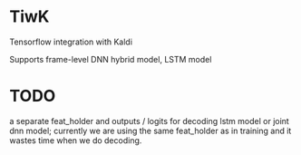 # TiwK
Tensorflow integration with Kaldi

Supports frame-level DNN hybrid model, LSTM model

# TODO
a separate feat\_holder and outputs / logits for decoding lstm model or joint dnn model; 
currently we are using the same feat\_holder as in training and it wastes time when we do decoding.
